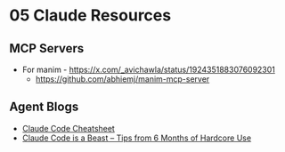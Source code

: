 # 05 Claude Resources

## MCP Servers

- For manim - https://x.com/_avichawla/status/1924351883076092301
	- https://github.com/abhiemj/manim-mcp-server


## Agent Blogs

- [Claude Code Cheatsheet](https://github.com/Njengah/claude-code-cheat-sheet/)
- [Claude Code is a Beast – Tips from 6 Months of Hardcore Use](https://www.reddit.com/r/ClaudeAI/comments/1oivjvm/claude_code_is_a_beast_tips_from_6_months_of/)
